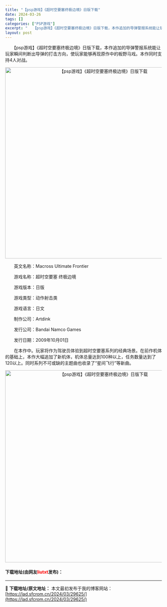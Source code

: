 ```yaml
---
title: "【psp游戏】《超时空要塞终极边境》日版下载"
date: 2024-03-26
tags: []
categories: ["PSP游戏"]
excerpt: "　　【psp游戏】《超时空要塞终极边境》日版下载，本作追加的导弹警报系统能让玩家瞬间判断出导弹的打击方向，使玩家能够再现原作中的板野马戏。本作同时支持4人对战。 　　英文名称：Macross Ultimate Frontier 　　游戏名称：超时空要塞 终极边境 　　游戏版本：日版 　　游戏类型：动&hellip;"
layout: post
---
```


 <p>　　【psp游戏】《超时空要塞终极边境》日版下载，本作追加的导弹警报系统能让玩家瞬间判断出导弹的打击方向，使玩家能够再现原作中的板野马戏。本作同时支持4人对战。</p> <p align="center"><img align="" border="0" src="https://lad.sfcrom.cn/wp-content/uploads/2024/03/20240325_6601f9369ad56.png" width="616" alt="【psp游戏】《超时空要塞终极边境》日版下载" /></p> <p>　　英文名称：Macross Ultimate Frontier</p> <p>　　游戏名称：超时空要塞 终极边境</p> <p>　　游戏版本：日版</p> <p>　　游戏类型：动作射击类</p> <p>　　游戏语言：日文</p> <p>　　制作公司：Artdink</p> <p>　　发行公司：Bandai Namco Games</p> <p>　　发行日期：2009年10月01日</p> <p>　　在本作中。玩家将作为驾驶员体验到超时空要塞系列的经典场景。在前作机体的基础上，本作大幅追加了新机体，机体总量达到100种以上，任务数量达到了120以上。同时系列不可或缺的主题曲也收录了&ldquo;星间飞行&rdquo;等新曲。</p> <p align="center"><img align="" border="0" src="https://lad.sfcrom.cn/wp-content/uploads/2024/03/20240325_6601f93852011.png" width="619" alt="【psp游戏】《超时空要塞终极边境》日版下载" /></p> <p><h4>下载地址(由网友<font color="red">liutxt</font>发布)：</h4></p> 

---
📖 **下载地址/原文地址：** 本文最初发布于我的博客网站：[https://lad.sfcrom.cn/2024/03/29625/](https://lad.sfcrom.cn/2024/03/29625/)
